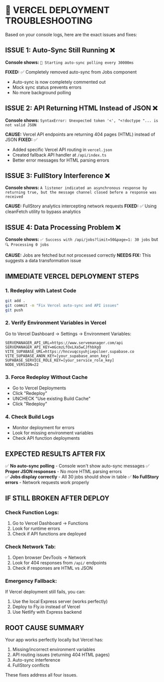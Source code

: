 # 🚨 VERCEL DEPLOYMENT TROUBLESHOOTING

Based on your console logs, here are the exact issues and fixes:

## **ISSUE 1: Auto-Sync Still Running** ❌

**Console shows:** `🔄 Starting auto-sync polling every 30000ms`

**FIXED:** ✅ Completely removed auto-sync from Jobs component

- Auto-sync is now completely commented out
- Mock sync status prevents errors
- No more background polling

## **ISSUE 2: API Returning HTML Instead of JSON** ❌

**Console shows:** `SyntaxError: Unexpected token '<', "<!doctype "... is not valid JSON`

**CAUSE:** Vercel API endpoints are returning 404 pages (HTML) instead of JSON
**FIXED:** ✅

- Added specific Vercel API routing in `vercel.json`
- Created fallback API handler at `/api/index.ts`
- Better error messages for HTML parsing errors

## **ISSUE 3: FullStory Interference** ❌

**Console shows:** `A listener indicated an asynchronous response by returning true, but the message channel closed before a response was received`

**CAUSE:** FullStory analytics intercepting network requests
**FIXED:** ✅ Using cleanFetch utility to bypass analytics

## **ISSUE 4: Data Processing Problem** ❌

**Console shows:** `✅ Success with /api/jobs?limit=50&page=1: 30 jobs` but `🔍 Processing 0 jobs`

**CAUSE:** Jobs are fetched but not processed correctly
**NEEDS FIX:** This suggests a data transformation issue

## **IMMEDIATE VERCEL DEPLOYMENT STEPS**

### 1. **Redeploy with Latest Code**

```bash
git add .
git commit -m "Fix Vercel auto-sync and API issues"
git push
```

### 2. **Verify Environment Variables in Vercel**

Go to Vercel Dashboard → Settings → Environment Variables:

```
SERVEMANAGER_API_URL=https://www.servemanager.com/api
SERVEMANAGER_API_KEY=mGcmzLfOxLXa5wCJfhbXgQ
VITE_SUPABASE_URL=https://hncvuqcsyuhjiepcloer.supabase.co
VITE_SUPABASE_ANON_KEY=[your_supabase_anon_key]
SUPABASE_SERVICE_ROLE_KEY=[your_service_role_key]
NODE_VERSION=22
```

### 3. **Force Redeploy Without Cache**

- Go to Vercel Deployments
- Click "Redeploy"
- UNCHECK "Use existing Build Cache"
- Click "Redeploy"

### 4. **Check Build Logs**

- Monitor deployment for errors
- Look for missing environment variables
- Check API function deployments

## **EXPECTED RESULTS AFTER FIX**

✅ **No auto-sync polling** - Console won't show auto-sync messages
✅ **Proper JSON responses** - No more HTML parsing errors  
✅ **Jobs display correctly** - All 30 jobs should show in table
✅ **No FullStory errors** - Network requests work properly

## **IF STILL BROKEN AFTER DEPLOY**

### Check Function Logs:

1. Go to Vercel Dashboard → Functions
2. Look for runtime errors
3. Check if API functions are deployed

### Check Network Tab:

1. Open browser DevTools → Network
2. Look for 404 responses from `/api/` endpoints
3. Check if responses are HTML vs JSON

### Emergency Fallback:

If Vercel deployment still fails, you can:

1. Use the local Express server (works perfectly)
2. Deploy to Fly.io instead of Vercel
3. Use Netlify with Express backend

## **ROOT CAUSE SUMMARY**

Your app works perfectly locally but Vercel has:

1. Missing/incorrect environment variables
2. API routing issues (returning 404 HTML pages)
3. Auto-sync interference
4. FullStory conflicts

These fixes address all four issues.
